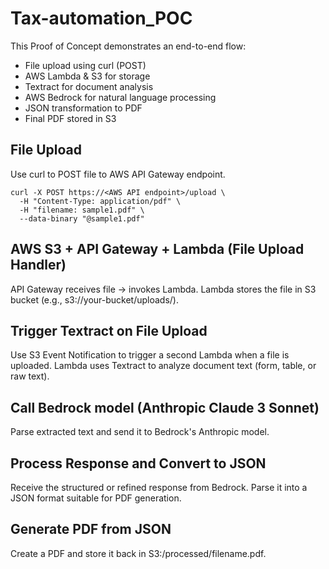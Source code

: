 # Tax-automation_POC

This Proof of Concept demonstrates an end-to-end flow:

- File upload using curl (POST)
- AWS Lambda & S3 for storage
- Textract for document analysis
- AWS Bedrock for natural language processing
- JSON transformation to PDF
- Final PDF stored in S3


## File Upload
Use curl to POST file to AWS API Gateway endpoint.
```
curl -X POST https://<AWS API endpoint>/upload \
  -H "Content-Type: application/pdf" \
  -H "filename: sample1.pdf" \
  --data-binary "@sample1.pdf"
```
## AWS S3 + API Gateway + Lambda (File Upload Handler)

API Gateway receives file → invokes Lambda.
Lambda stores the file in S3 bucket (e.g., s3://your-bucket/uploads/).

## Trigger Textract on File Upload
Use S3 Event Notification to trigger a second Lambda when a file is uploaded.
Lambda uses Textract to analyze document text (form, table, or raw text).

## Call Bedrock model (Anthropic Claude 3 Sonnet)
Parse extracted text and send it to Bedrock's Anthropic model.

## Process Response and Convert to JSON
Receive the structured or refined response from Bedrock.
Parse it into a JSON format suitable for PDF generation.

## Generate PDF from JSON 
Create a PDF and store it back in S3:/processed/filename.pdf.
